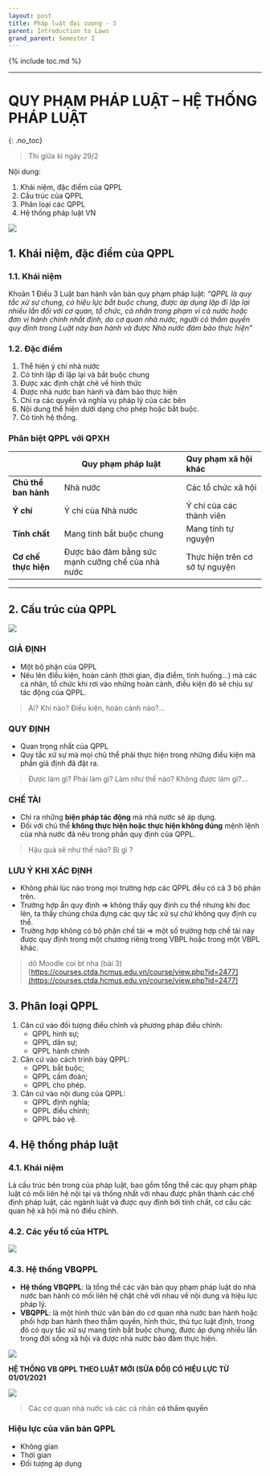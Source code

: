 ```yaml
---
layout: post
title: Pháp luật đại cương - 3
parent: Introduction to Laws
grand_parent: Semester I
---
```


{% include toc.md %}

---

# QUY PHẠM PHÁP LUẬT – HỆ THỐNG PHÁP LUẬT
{: .no_toc}

> Thi giữa kì ngày 29/2

Nội dung:
1. Khái niệm, đặc điểm của QPPL
2. Cấu trúc của QPPL
3. Phân loại các QPPL
4. Hệ thống pháp luật VN

![](https://i.ibb.co/gDLmYCT/image.png)

## 1. Khái niệm, đặc điểm của QPPL

### 1.1. Khái niệm

Khoản 1 Điều 3 Luật ban hành văn bản quy phạm pháp luật:
*“QPPL là quy tắc xử sự chung, có hiệu lực bắt buộc chung, được áp dụng lặp đi lặp lại nhiều lần đối với cơ quan, tổ chức, cá nhân trong phạm vi cả nước hoặc đơn vị hành chính nhất định, do cơ quan nhà nước, người có thẩm quyền quy định trong Luật này ban hành và được Nhà nước đảm bảo thực hiện”*

### 1.2. Đặc điểm

1. Thể hiện ý chí nhà nước
2. Có tính lặp đi lặp lại và bắt buộc chung
3. Được xác định chặt chẽ về hình thức
4. Được nhà nước ban hành và đảm bảo thực hiện
5. Chỉ ra các quyền và nghĩa vụ pháp lý của các bên
6. Nội dung thể hiện dưới dạng cho phép hoặc bắt buộc.
7. Có tính hệ thống.

### Phân biệt QPPL với QPXH

|                  | Quy phạm pháp luật                                |      Quy phạm xã hội khác      |
|:----------------| ------------------------------------------------- |:------------------------------|
| **Chủ thể ban hành** | Nhà nước                                          |       Các tổ chức xã hội       |
| **Ý chí**          | Ý chí của Nhà nước                                |    Ý chí của các thành viên    |
| **Tính chất**        | Mang tính bắt buộc chung                          |      Mang tính tự nguyện       |
| **Cơ chế thực hiện** | Được bảo đảm bằng sức mạnh cưỡng chế của nhà nước | Thực hiện trên cơ sở tự nguyện |

---

## 2. Cấu trúc của QPPL

![](https://i.ibb.co/BnYvd7K/image.png)

### GIẢ ĐỊNH

- Một bộ phận của QPPL
- Nêu lên điều kiện, hoàn cảnh (thời gian, địa điểm, tình huống…) mà các cá nhân, tổ chức khi rơi vào những hoàn cảnh, điều kiện đó sẽ chịu sự tác động của QPPL.

> Ai?
> Khi nào?
> Điều kiện, hoàn cảnh nào?...

### QUY ĐỊNH

- Quan trọng nhất của QPPL
- Quy tắc xử sự mà mọi chủ thể phải thực hiện trong những điều kiện mà phần giả định đã đặt ra.

> Được làm gì? 
> Phải làm gì? 
> Làm như thế nào? 
> Không được làm gì?... 

### CHẾ TÀI

- Chỉ ra những **biện pháp tác động** mà nhà nước sẽ áp dụng.
- Đối với chủ thể **không thực hiện hoặc thực hiện không đúng** mệnh lệnh của nhà nước đã nêu trong phần quy định của QPPL.

> Hậu quả sẽ như thế nào?
> Bị gì ?

### LƯU Ý KHI XÁC ĐỊNH

- Không phải lúc nào trong mọi trường hợp các QPPL đều có cả 3 bộ phận trên.
- Trường hợp ẩn quy định => không thấy quy định cụ thể nhưng khi đọc lên, ta thấy chúng chứa đựng các quy tắc xử sự chứ không quy định cụ thể.
- Trường hợp không có bộ phận chế tài => một số trường hợp chế tài này được quy định trong một chương riêng trong VBPL hoặc trong một VBPL khác.

> dô Moodle coi bt nha (bài 3)
> [https://courses.ctda.hcmus.edu.vn/course/view.php?id=2477](https://courses.ctda.hcmus.edu.vn/course/view.php?id=2477)

## 3. Phân loại QPPL

1. Căn cứ vào đối tượng điều chỉnh và phương pháp điều chỉnh:
    - QPPL hình sự;
    - QPPL dân sự;
    - QPPL hành chính
2. Căn cứ vào cách trình bày QPPL:
    - QPPL bắt buộc;
    - QPPL cấm đoán;
    - QPPL cho phép.
3. Căn cứ vào nội dung của QPPL:
    - QPPL định nghĩa;
    - QPPL điều chỉnh;
    - QPPL bảo vệ.

## 4. Hệ thống pháp luật
### 4.1. Khái niệm

Là cấu trúc bên trong của pháp luật, bao gồm tổng thể các quy phạm pháp luật có mối liên hệ nội tại và thống nhất với nhau được phân thành các chế định pháp luật, các ngành luật và được quy định bởi tính chất, cơ cấu các quan hệ xã hội mà nó điều chỉnh.

### 4.2. Các yếu tố của HTPL

![](https://i.ibb.co/b26440K/image.png)

### 4.3. Hệ thống VBQPPL

* **Hệ thống VBQPPL**: là tổng thể các văn bản quy phạm pháp luật do nhà nước ban hành có mối liên hệ chặt chẽ với nhau về nội dung và hiệu lực pháp lý.
* **VBQPPL**: là một hình thức văn bản do cơ quan nhà nước ban hành hoặc phối hợp ban hành theo thẩm quyền, hình thức, thủ tục luật định, trong đó có quy tắc xử sự mang tính bắt buộc chung, được áp dụng nhiều lần trong đời sống xã hội và được nhà nước bảo đảm thực hiện.

![](https://i.ibb.co/K77sQ4z/image.png)

**HỆ THỐNG VB QPPL THEO LUẬT MỚI (SỬA ĐỔI) CÓ HIỆU LỰC TỪ 01/01/2021**

![](https://i.ibb.co/JFnm3XH/image.png)

> Các cơ quan nhà nước và các cá nhân **có thẩm quyền**

### Hiệu lực của văn bản QPPL

- Không gian
- Thời gian
- Đối tượng áp dụng